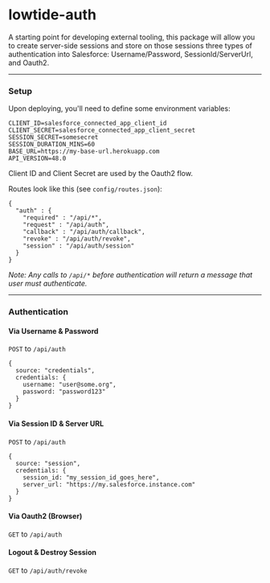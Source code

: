 # lowtide-auth

A starting point for developing external tooling, this package will allow you to create server-side sessions and store on those sessions three types of authentication into Salesforce: Username/Password, SessionId/ServerUrl, and Oauth2.

---

### Setup

Upon deploying, you'll need to define some environment variables:

```
CLIENT_ID=salesforce_connected_app_client_id
CLIENT_SECRET=salesforce_connected_app_client_secret
SESSION_SECRET=somesecret
SESSION_DURATION_MINS=60
BASE_URL=https://my-base-url.herokuapp.com
API_VERSION=48.0
```

Client ID and Client Secret are used by the Oauth2 flow.

Routes look like this (see `config/routes.json`):

```
{
  "auth" : {
    "required" : "/api/*",
    "request" : "/api/auth",
    "callback" : "/api/auth/callback",
    "revoke" : "/api/auth/revoke",
    "session" : "/api/auth/session"
  }
}
```

_Note: Any calls to `/api/*` before authentication will return a message that user must authenticate._

---

### Authentication

#### Via Username & Password

`POST` to `/api/auth`

```
{
  source: "credentials",
  credentials: {
    username: "user@some.org",
    password: "password123"
  }
}
```

#### Via Session ID & Server URL

`POST` to `/api/auth`

```
{
  source: "session",
  credentials: {
    session_id: "my_session_id_goes_here",
    server_url: "https://my.salesforce.instance.com"
  }
}
```

#### Via Oauth2 (Browser)

`GET` to `/api/auth`

#### Logout & Destroy Session

`GET` to `/api/auth/revoke`
